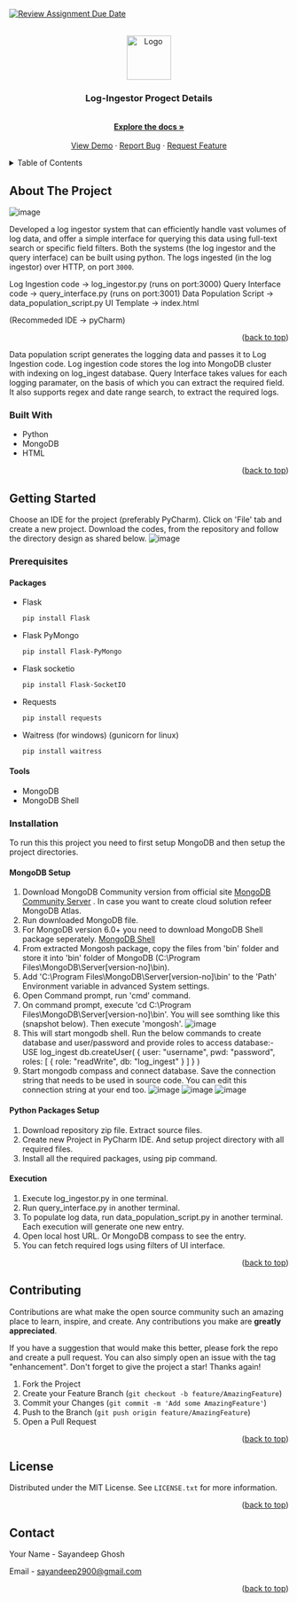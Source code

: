 [![Review Assignment Due Date](https://classroom.github.com/assets/deadline-readme-button-24ddc0f5d75046c5622901739e7c5dd533143b0c8e959d652212380cedb1ea36.svg)](https://classroom.github.com/a/2sZOX9xt)

<!-- PROJECT LOGO -->
<br />
<div align="center">
  <a href="https://github.com/othneildrew/Best-README-Template">
    <img src="images/logo.png" alt="Logo" width="80" height="80">
  </a>

  <h3 align="center">Log-Ingestor Progect Details</h3>

  <p align="center">
    <br />
    <a href="https://github.com/othneildrew/Best-README-Template"><strong>Explore the docs »</strong></a>
    <br />
    <br />
    <a href="[https://github.com/othneildrew/Best-README-Template](https://github.com/dyte-submissions/november-2023-hiring-Sayan-15/blob/master/Log_Ingestor%20Demo.mp4)">View Demo</a>
    ·
    <a href="https://github.com/othneildrew/Best-README-Template/issues">Report Bug</a>
    ·
    <a href="https://github.com/othneildrew/Best-README-Template/issues">Request Feature</a>
  </p>
</div>



<!-- TABLE OF CONTENTS -->
<details>
  <summary>Table of Contents</summary>
  <ol>
    <li>
      <a href="#about-the-project">About The Project</a>
      <ul>
        <li><a href="#built-with">Built With</a></li>
      </ul>
    </li>
    <li>
      <a href="#getting-started">Getting Started</a>
      <ul>
        <li><a href="#prerequisites">Prerequisites</a></li>
        <li><a href="#installation">Installation</a></li>
      </ul>
    </li>
    <li><a href="#usage">Usage</a></li>
    <li><a href="#roadmap">Roadmap</a></li>
    <li><a href="#contributing">Contributing</a></li>
    <li><a href="#license">License</a></li>
    <li><a href="#contact">Contact</a></li>
    <li><a href="#acknowledgments">Acknowledgments</a></li>
  </ol>
</details>



<!-- ABOUT THE PROJECT -->
## About The Project

![image](https://github.com/dyte-submissions/november-2023-hiring-Sayan-15/assets/72929741/a727a102-f389-4634-9829-8b52b2116760)

Developed a log ingestor system that can efficiently handle vast volumes of log data, and offer a simple interface for querying this data using full-text search or specific field filters.
Both the systems (the log ingestor and the query interface) can be built using python.
The logs ingested (in the log ingestor) over HTTP, on port `3000`.

Log Ingestion code -> log_ingestor.py (runs on port:3000)
Query Interface code -> query_interface.py (runs on port:3001)
Data Population Script -> data_population_script.py
UI Template -> index.html

(Recommeded IDE -> pyCharm)
<p align="right">(<a href="#readme-top">back to top</a>)</p>

Data population script generates the logging data and passes it to Log Ingestion code. Log ingestion code stores the log into MongoDB cluster with indexing on log_ingest database. Query Interface takes values for each logging paramater, on the basis of which you can extract the required field. It also supports regex and date range search, to extract the required logs. 

### Built With

* Python
* MongoDB
* HTML


<p align="right">(<a href="#readme-top">back to top</a>)</p>



<!-- GETTING STARTED -->
## Getting Started

Choose an IDE for the project (preferably PyCharm). Click on 'File' tab and create a new project. Download the codes, from the repository and follow the directory design as shared below.
![image](https://github.com/dyte-submissions/november-2023-hiring-Sayan-15/assets/72929741/b2372aa0-633f-4635-8a5a-6d6d2edd56c6)


### Prerequisites

#### Packages
* Flask
  ```sh
  pip install Flask
  ```
* Flask PyMongo
  ```sh
  pip install Flask-PyMongo
  ```
* Flask socketio 
  ```sh
  pip install Flask-SocketIO
  ```
* Requests
  ```sh
  pip install requests
  ```
* Waitress (for windows) (gunicorn for linux)
  ```sh
  pip install waitress
  ```

#### Tools
* MongoDB
* MongoDB Shell
  
### Installation
To run this this project you need to first setup MongoDB and then setup the project directories.

#### MongoDB Setup
  1. Download MongoDB Community version from official site [MongoDB Community Server](https://www.mongodb.com/try/download/community) . In case you want to create cloud solution refeer MongoDB Atlas.
  2. Run downloaded MongoDB file.
  3. For MongoDB version 6.0+ you need to download MongoDB Shell package seperately. [MongoDB Shell](https://www.mongodb.com/docs/mongodb-shell/install/)
  4. From extracted Mongosh package, copy the files from 'bin' folder and store it into 'bin' folder of MongoDB (C:\Program Files\MongoDB\Server\[version-no]\bin).
  5. Add 'C:\Program Files\MongoDB\Server\[version-no]\bin' to the 'Path' Environment variable in advanced System settings.
  6. Open Command prompt, run 'cmd' command.
  7. On command prompt, execute 'cd C:\Program Files\MongoDB\Server\[version-no]\bin'. You will see somthing like this (snapshot below). Then execute 'mongosh'.
     ![image](https://github.com/dyte-submissions/november-2023-hiring-Sayan-15/assets/72929741/bb26549e-c23a-46ee-b8ed-0ebd0614deac)
  8. This will start mongodb shell. Run the below commands to create database and user/password and provide roles to access database:-
     USE log_ingest
     db.createUser(
     {
      user: "username",
      pwd: "password",
      roles: [ { role: "readWrite", db: "log_ingest" } ]
     }
    )
  9. Start mongodb compass and connect database. Save the connection string that needs to be used in source code. You can edit this connection string at your end too.
    ![image](https://github.com/dyte-submissions/november-2023-hiring-Sayan-15/assets/72929741/7c3bfd04-6f7e-4be4-8b6c-b6694f11c0c5)
    ![image](https://github.com/dyte-submissions/november-2023-hiring-Sayan-15/assets/72929741/b875a786-361b-40a0-8f57-5eaea5e15268)
    ![image](https://github.com/dyte-submissions/november-2023-hiring-Sayan-15/assets/72929741/151e56e9-64e1-4447-85d5-0a06dcbea524)
      
#### Python Packages Setup
  1. Download repository zip file. Extract source files.
  2. Create new Project in PyCharm IDE. And setup project directory with all required files.
  3. Install all the required packages, using pip command.

#### Execution
  1. Execute log_ingestor.py in one terminal.
  2. Run query_interface.py in another terminal.
  3. To populate log data, run data_population_script.py in another terminal. Each execution will generate one new entry.
  4. Open local host URL. Or MongoDB compass to see the entry.
  5. You can fetch required logs using filters of UI interface.

<p align="right">(<a href="#readme-top">back to top</a>)</p>


<!-- CONTRIBUTING -->
## Contributing

Contributions are what make the open source community such an amazing place to learn, inspire, and create. Any contributions you make are **greatly appreciated**.

If you have a suggestion that would make this better, please fork the repo and create a pull request. You can also simply open an issue with the tag "enhancement".
Don't forget to give the project a star! Thanks again!

1. Fork the Project
2. Create your Feature Branch (`git checkout -b feature/AmazingFeature`)
3. Commit your Changes (`git commit -m 'Add some AmazingFeature'`)
4. Push to the Branch (`git push origin feature/AmazingFeature`)
5. Open a Pull Request

<p align="right">(<a href="#readme-top">back to top</a>)</p>



<!-- LICENSE -->
## License

Distributed under the MIT License. See `LICENSE.txt` for more information.

<p align="right">(<a href="#readme-top">back to top</a>)</p>



<!-- CONTACT -->
## Contact

Your Name - Sayandeep Ghosh 

Email - sayandeep2900@gmail.com

<p align="right">(<a href="#readme-top">back to top</a>)</p>


